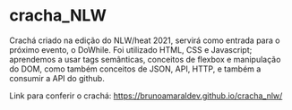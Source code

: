 # cracha_NLW
Crachá criado na edição do NLW/heat 2021, servirá como entrada para o próximo evento, o DoWhile.
Foi utilizado HTML, CSS e Javascript; aprendemos a usar tags semânticas, conceitos de flexbox e manipulação do DOM, como também conceitos de JSON, API, HTTP, e também a consumir a API do github.

Link para conferir o crachá: https://brunoamaraldev.github.io/cracha_nlw/

